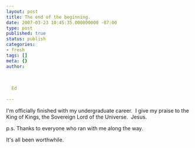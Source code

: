 ```yaml
---
layout: post
title: The end of the beginning.
date: 2007-03-23 10:45:35.000000000 -07:00
type: post
published: true
status: publish
categories:
- fresh
tags: []
meta: {}
author:
  
  
  
  Ed
  
---
```

<p>I'm officially finished with my undergraduate career.  I give my praise to the King of Kings, the Sovereign Lord of the Universe.  Jesus.</p>
<p>p.s. Thanks to everyone who ran with me along the way.</p>
<p>It's all been worthwhile.</p>

